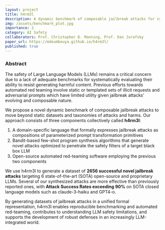 ```yaml
---
layout: project
title: h4rm3l
description: A dynamic benchmark of composable jailbreak attacks for systematically evaluating LLM safety
img: /assets/benchmark_plot.jpg
importance: 2
category: AI Safety
collaborators: Prof. Christopher D. Manning, Prof. Dan Jurafsky
paper_url: https://mdoumbouya.github.io/h4rm3l/
published: true
---
```


### Abstract

The safety of Large Language Models (LLMs) remains a critical concern due to a lack of adequate benchmarks for systematically evaluating their ability to resist generating harmful content. Previous efforts towards automated red teaming involve static or templated sets of illicit requests and adversarial prompts which have limited utility given jailbreak attacks' evolving and composable nature. 

We propose a novel dynamic benchmark of composable jailbreak attacks to move beyond static datasets and taxonomies of attacks and harms. Our approach consists of three components collectively called **h4rm3l**: 

1. A domain-specific language that formally expresses jailbreak attacks as compositions of parameterized prompt transformation primitives
2. Bandit-based few-shot program synthesis algorithms that generate novel attacks optimized to penetrate the safety filters of a target black box LLM
3. Open-source automated red-teaming software employing the previous two components

We use h4rm3l to generate a dataset of **2656 successful novel jailbreak attacks** targeting 6 state-of-the-art (SOTA) open-source and proprietary LLMs. Several of our synthesized attacks are more effective than previously reported ones, with **Attack Success Rates exceeding 90%** on SOTA closed language models such as claude-3-haiku and GPT4-o. 

By generating datasets of jailbreak attacks in a unified formal representation, h4rm3l enables reproducible benchmarking and automated red-teaming, contributes to understanding LLM safety limitations, and supports the development of robust defenses in an increasingly LLM-integrated world.

